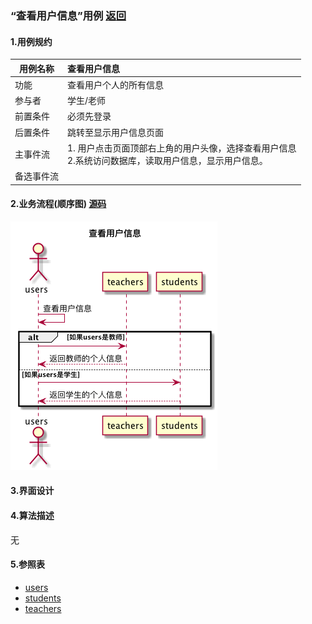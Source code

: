 ### “查看用户信息”用例 [返回](././README.md)

#### 1.用例规约

|用例名称|查看用户信息|
|-------|:-------------|
|功能|查看用户个人的所有信息|
|参与者|学生/老师|
|前置条件|必须先登录|
|后置条件|跳转至显示用户信息页面|
|主事件流|1. 用户点击页面顶部右上角的用户头像，选择查看用户信息<br/>2.系统访问数据库，读取用户信息，显示用户信息。|
|备选事件流| |


#### 2.业务流程(顺序图) [源码](../sequence/查看用户信息.md)
![查看用户信息](/out/test6/sequence/查看用户信息/查看用户信息.png)

#### 3.界面设计

#### 4.算法描述
无

#### 5.参照表
- [users](../数据库设计.md/#users)
- [students](../数据库设计.md/#students)
- [teachers](../数据库设计.md/#teachers)